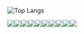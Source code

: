 ![Top Langs](https://github-readme-stats.vercel.app/api/top-langs/?username=rhakdkrehd&layout=compact&theme=graywhite)

<img src="https://img.shields.io/badge/HTML-E34F26?style=flat-square&amp;logo=HTML5&amp;logoColor=white&amp;" /><img src="https://img.shields.io/badge/CSS-1572B6?style=flat-square&amp;logo=CSS3&amp;logoColor=white&amp;" /><img src="https://img.shields.io/badge/JavaScript-F7DF1E?style=flat-square&amp;logo=JavaScript&amp;logoColor=white&amp;" /><img src="https://img.shields.io/badge/JQuery-0769AD?style=flat-square&amp;logo=JQuery&amp;logoColor=white&amp;" /><img src="https://img.shields.io/badge/TypeScript-3178C6?style=flat-square&amp;logo=TypeScript&amp;logoColor=white&amp;" /><img src="https://img.shields.io/badge/React.js-61DAFB?style=flat-square&amp;logo=React&amp;logoColor=white&amp;" /><img src="https://img.shields.io/badge/Next.js-000000?style=flat-square&amp;logo=Next.js&amp;logoColor=white&amp;" /><img src="https://img.shields.io/badge/PhotoShop-31A8FF?style=flat-square&amp;logo=Adobe Photoshop&amp;logoColor=white&amp;" /><img src="https://img.shields.io/badge/Illustrator-FF9A00?style=flat-square&amp;logo=Adobe Illustrator&amp;logoColor=white&amp;" /><img src="https://img.shields.io/badge/XD-FF61F6?style=flat-square&amp;logo=Adobe XD&amp;logoColor=white&amp;" />
